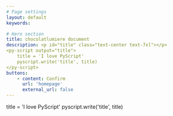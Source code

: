 ```yaml
---
# Page settings
layout: default
keywords:

# Hero section
title: chocolatlumiere document
description: <p id="title" class="text-center text-7xl"></p>
<py-script output="title">
    title = 'I love PyScript'
    pyscript.write('title', title)
</py-script>
buttons:
    - content: Confirm
      url: 'homepage'
      external_url: false
---
```


<head>
<link rel="stylesheet" href="https://pyscript.net/alpha/pyscript.css" />
<script defer src="https://pyscript.net/alpha/pyscript.js"></script>
</head>

<p id="title" class="text-center text-7xl"></p>
<py-script output="title">
    title = 'I love PyScript'
    pyscript.write('title', title)
</py-script>
